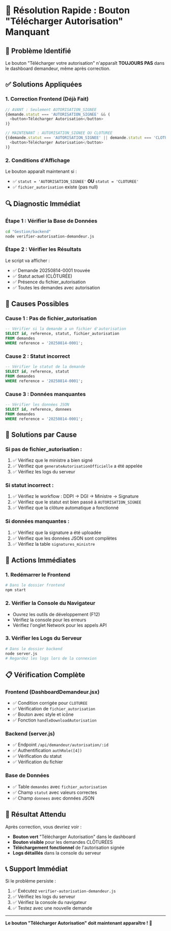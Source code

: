 # 🚨 Résolution Rapide : Bouton "Télécharger Autorisation" Manquant

## 🎯 Problème Identifié

Le bouton "Télécharger votre autorisation" n'apparaît **TOUJOURS PAS** dans le dashboard demandeur, même après correction.

## ✅ Solutions Appliquées

### 1. **Correction Frontend (Déjà Fait)**
```javascript
// AVANT : Seulement AUTORISATION_SIGNEE
{demande.statut === 'AUTORISATION_SIGNEE' && (
  <button>Télécharger Autorisation</button>
)}

// MAINTENANT : AUTORISATION_SIGNEE OU CLOTUREE
{(demande.statut === 'AUTORISATION_SIGNEE' || demande.statut === 'CLOTUREE') && demande.fichier_autorisation && (
  <button>Télécharger Autorisation</button>
)}
```

### 2. **Conditions d'Affichage**
Le bouton apparaît maintenant si :
- ✅ `statut = 'AUTORISATION_SIGNEE'` **OU** `statut = 'CLOTUREE'`
- ✅ `fichier_autorisation` existe (pas null)

## 🔍 Diagnostic Immédiat

### **Étape 1 : Vérifier la Base de Données**
```bash
cd "Gestion/backend"
node verifier-autorisation-demandeur.js
```

### **Étape 2 : Vérifier les Résultats**
Le script va afficher :
- ✅ Demande 20250814-0001 trouvée
- ✅ Statut actuel (CLÔTURÉE)
- ✅ Présence du fichier_autorisation
- ✅ Toutes les demandes avec autorisation

## 🚨 Causes Possibles

### **Cause 1 : Pas de fichier_autorisation**
```sql
-- Vérifier si la demande a un fichier d'autorisation
SELECT id, reference, statut, fichier_autorisation 
FROM demandes 
WHERE reference = '20250814-0001';
```

### **Cause 2 : Statut incorrect**
```sql
-- Vérifier le statut de la demande
SELECT id, reference, statut 
FROM demandes 
WHERE reference = '20250814-0001';
```

### **Cause 3 : Données manquantes**
```sql
-- Vérifier les données JSON
SELECT id, reference, donnees 
FROM demandes 
WHERE reference = '20250814-0001';
```

## 🔧 Solutions par Cause

### **Si pas de fichier_autorisation :**
1. ✅ Vérifiez que le ministre a bien signé
2. ✅ Vérifiez que `generateAutorisationOfficielle` a été appelée
3. ✅ Vérifiez les logs du serveur

### **Si statut incorrect :**
1. ✅ Vérifiez le workflow : DDPI → DGI → Ministre → Signature
2. ✅ Vérifiez que le statut est bien passé à `AUTORISATION_SIGNEE`
3. ✅ Vérifiez que la clôture automatique a fonctionné

### **Si données manquantes :**
1. ✅ Vérifiez que la signature a été uploadée
2. ✅ Vérifiez que les données JSON sont complètes
3. ✅ Vérifiez la table `signatures_ministre`

## 🚀 Actions Immédiates

### **1. Redémarrer le Frontend**
```bash
# Dans le dossier frontend
npm start
```

### **2. Vérifier la Console du Navigateur**
- Ouvrez les outils de développement (F12)
- Vérifiez la console pour les erreurs
- Vérifiez l'onglet Network pour les appels API

### **3. Vérifier les Logs du Serveur**
```bash
# Dans le dossier backend
node server.js
# Regardez les logs lors de la connexion
```

## 📋 Vérification Complète

### **Frontend (DashboardDemandeur.jsx)**
- ✅ Condition corrigée pour `CLOTUREE`
- ✅ Vérification de `fichier_autorisation`
- ✅ Bouton avec style et icône
- ✅ Fonction `handleDownloadAutorisation`

### **Backend (server.js)**
- ✅ Endpoint `/api/demandeur/autorisation/:id`
- ✅ Authentification `authRole([4])`
- ✅ Vérification du statut
- ✅ Vérification du fichier

### **Base de Données**
- ✅ Table `demandes` avec `fichier_autorisation`
- ✅ Champ `statut` avec valeurs correctes
- ✅ Champ `donnees` avec données JSON

## 🎉 Résultat Attendu

Après correction, vous devriez voir :
- **Bouton vert** "Télécharger Autorisation" dans le dashboard
- **Bouton visible** pour les demandes CLÔTURÉES
- **Téléchargement fonctionnel** de l'autorisation signée
- **Logs détaillés** dans la console du serveur

## 📞 Support Immédiat

Si le problème persiste :
1. ✅ Exécutez `verifier-autorisation-demandeur.js`
2. ✅ Vérifiez les logs du serveur
3. ✅ Vérifiez la console du navigateur
4. ✅ Testez avec une nouvelle demande

---

**Le bouton "Télécharger Autorisation" doit maintenant apparaître !** 🎯



